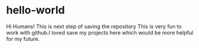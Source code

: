 # hello-world
Hi Humans!
This is next step of saving the repository
This is very fun to work with github.I loved save my projects here which would be more helpful for my future.
